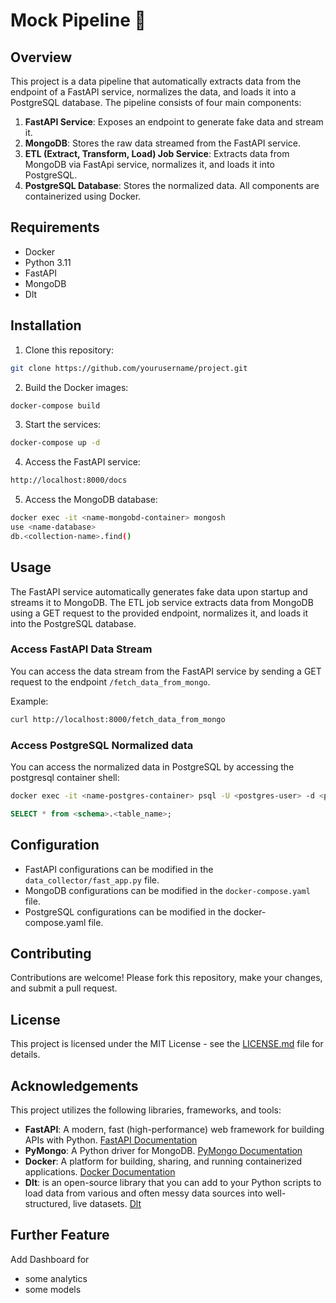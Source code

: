# Mock Pipeline 🪈

## Overview

This project is a data pipeline that automatically extracts data from the endpoint of a FastAPI service, normalizes the data, and loads it into a PostgreSQL database. The pipeline consists of four main components:

1. **FastAPI Service**: Exposes an endpoint to generate fake data and stream it.
2. **MongoDB**: Stores the raw data streamed from the FastAPI service.
3. **ETL (Extract, Transform, Load) Job Service**: Extracts data from MongoDB via FastApi service, normalizes it, and loads it into PostgreSQL.
4. **PostgreSQL Database**: Stores the normalized data.
All components are containerized using Docker.


## Requirements

- Docker
- Python 3.11
- FastAPI
- MongoDB
- Dlt

## Installation

1. Clone this repository:

```bash
git clone https://github.com/yourusername/project.git
```

2. Build the Docker images:

```bash
docker-compose build
```

3. Start the services:

```bash
docker-compose up -d
```

4. Access the FastAPI service:

```bash
http://localhost:8000/docs
```

5. Access the MongoDB database:

```bash
docker exec -it <name-mongobd-container> mongosh
use <name-database>
db.<collection-name>.find()
```

## Usage

The FastAPI service automatically generates fake data upon startup and streams it to MongoDB. The ETL job service extracts data from MongoDB using a GET request to the provided endpoint, normalizes it, and loads it into the PostgreSQL database.

### Access FastAPI Data Stream

You can access the data stream from the FastAPI service by sending a GET request to the endpoint `/fetch_data_from_mongo`.

Example:

```bash
curl http://localhost:8000/fetch_data_from_mongo
```



### Access PostgreSQL Normalized data

You can access the normalized data in PostgreSQL by accessing the postgresql container shell:

```bash
docker exec -it <name-postgres-container> psql -U <postgres-user> -d <postgres-database>
```
```sql
SELECT * from <schema>.<table_name>;
```
## Configuration

- FastAPI configurations can be modified in the `data_collector/fast_app.py` file.
- MongoDB configurations can be modified in the `docker-compose.yaml` file.
- PostgreSQL configurations can be modified in the docker-compose.yaml file.

## Contributing

Contributions are welcome! Please fork this repository, make your changes, and submit a pull request.

## License

This project is licensed under the MIT License - see the [LICENSE.md](LICENSE.md) file for details.

## Acknowledgements
This project utilizes the following libraries, frameworks, and tools:

- **FastAPI**: A modern, fast (high-performance) web framework for building APIs with Python.
[FastAPI Documentation](https://fastapi.tiangolo.com)
- **PyMongo**: A Python driver for MongoDB.
[PyMongo Documentation](https://pymongo.readthedocs.io/en/stable/)
- **Docker**: A platform for building, sharing, and running containerized applications.
[Docker Documentation](https://docs.docker.com)
- **Dlt**: is an open-source library that you can add to your Python scripts to load data from various and often messy data sources into well-structured, live datasets.
[Dlt](https://dlthub.com/docs/intro)

## Further Feature

Add Dashboard for
- some analytics
- some models
